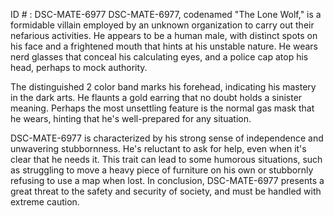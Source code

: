 ID # : DSC-MATE-6977
DSC-MATE-6977, codenamed "The Lone Wolf," is a formidable villain employed by an unknown organization to carry out their nefarious activities. He appears to be a human male, with distinct spots on his face and a frightened mouth that hints at his unstable nature. He wears nerd glasses that conceal his calculating eyes, and a police cap atop his head, perhaps to mock authority.

The distinguished 2 color band marks his forehead, indicating his mastery in the dark arts. He flaunts a gold earring that no doubt holds a sinister meaning. Perhaps the most unsettling feature is the normal gas mask that he wears, hinting that he's well-prepared for any situation. 

DSC-MATE-6977 is characterized by his strong sense of independence and unwavering stubbornness. He's reluctant to ask for help, even when it's clear that he needs it. This trait can lead to some humorous situations, such as struggling to move a heavy piece of furniture on his own or stubbornly refusing to use a map when lost. In conclusion, DSC-MATE-6977 presents a great threat to the safety and security of society, and must be handled with extreme caution.
